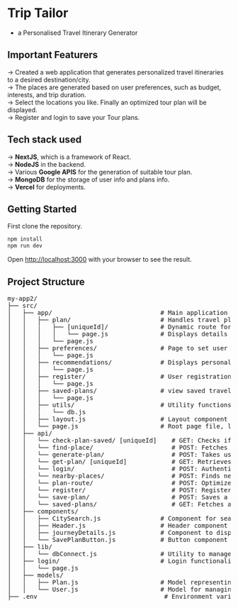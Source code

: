 # Trip Tailor   
- a Personalised Travel Itinerary Generator   

## Important Featurers   
-> Created a web application that generates personalized travel itineraries to a desired destination/city.   
-> The places are generated based on user preferences, such as budget, interests, and trip duration.     
-> Select the locations you like. Finally an optimized tour plan will be displayed.   
-> Register and login to save your Tour plans.   

  
## Tech stack used
-> **NextJS**, which is a framework of React.     
-> **NodeJS** in the backend.   
-> Various **Google APIS** for the generation of suitable tour plan.    
-> **MongoDB** for the storage of user info and plans info.   
-> **Vercel** for deployments.   

## Getting Started   
First clone the repository.   
```bash   
npm install   
npm run dev   
```   
Open [http://localhost:3000](http://localhost:3000) with your browser to see the result.   

## Project Structure   
<pre>
my-app2/   
├── src/
│   ├── app/                             # Main application folder containing pages and utilities   
│   │   ├── plan/                        # Handles travel plan creation and details   
│   │   │   ├── [uniqueId]/              # Dynamic route for accessing specific plans by unique ID   
│   │   │   │   └── page.js              # Displays details of a specific travel plan   
│   │   │   └── page.js                   
│   │   ├── preferences/                 # Page to set user preferences for personalized itineraries   
│   │   │   └── page.js                   
│   │   ├── recommendations/             # Displays personalized recommendations based on user preferences   
│   │   │   └── page.js                    
│   │   ├── register/                    # User registration pages   
│   │   │   └── page.js                 
│   │   ├── saved-plans/                 # view saved travel plans   
│   │   │   └── page.js                  
│   │   ├── utils/                       # Utility functions and files for backend operations   
│   │   │   └── db.js                  
│   │   ├── layout.js                    # Layout component ensuring consistent layout for pages    
│   │   └── page.js                      # Root page file, likely used for landing or homepage    
│   ├── api/    
│   │   └── check-plan-saved/ [uniqueId]    # GET: Checks if a specific tour plan (based on uniqueId) is already saved for the logged-in user.    
│   │   └── find-place/                     # POST: Fetches places    
│   │   └── generate-plan/                  # POST: Takes user-selected places and generates an optimized tour plan (itinerary), including optimized routes.    
│   │   └── get-plan/ [uniqueId]            # GET: Retrieves details of a saved plan using the uniqueId provided.    
│   │   └── login/                          # POST: Authenticates a user and returns a JWT token upon successful login.     
│   │   └── nearby-places/                  # POST: Finds nearby places to a specific location using Google Places API or similar service.     
│   │   └── plan-route/                     # POST: Optimizes the route between multiple places using a service like Google Directions API.     
│   │   └── register/                       # POST: Registers a new user, storing their details in the database.    
│   │   └── save-plan/                      # POST: Saves a generated tour plan for a logged-in user.    
│   │   └── saved-plans/                    # GET: Fetches all the saved tour plans for the logged-in user.     
│   ├── components/                          
│   │   ├── CitySearch.js                # Component for searching city as trip destinations    
│   │   ├── Header.js                    # Header component used for navigation and branding       
│   │   ├── journeyDetails.js            # Component to display details of a selected journey or plan    
│   │   └── SavePlanButton.js            # Button component to save travel plans to user profiles    
│   ├── lib/                                 
│   │   └── dbConnect.js                 # Utility to manage database connections    
│   ├── login/                           # Login functionality for returning users    
│   │   └── page.js                        
│   ├── models/                            
│   │   ├── Plan.js                      # Model representing travel plans for creating, reading, updating, and deleting plans    
│   │   └── User.js                      # Model for managing user data, such as registration and authentication     
├── .env                                  # Environment variables for sensitive data like API keys

</pre>
